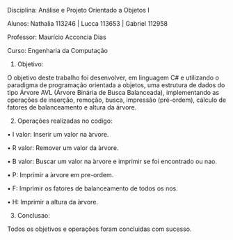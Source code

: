 Disciplina: Análise e Projeto Orientado a Objetos I

Alunos: Nathalia 113246 | Lucca 113653 | Gabriel 112958

Professor: Maurício Acconcia Dias

Curso: Engenharia da Computação

1. Objetivo:
   
O objetivo deste trabalho foi desenvolver, em linguagem C# e utilizando o paradigma de programação orientada a objetos, uma estrutura de dados do tipo Árvore AVL (Árvore Binária de Busca Balanceada), implementando as operações de inserção, remoção, busca, impressão (pré-ordem), cálculo de fatores de balanceamento e altura da árvore.

2. Operações realizadas no codigo:
   
• I valor: Inserir um valor na ́arvore.

• R valor: Remover um valor da ́arvore.

• B valor: Buscar um valor na ́arvore e imprimir se foi encontrado ou nao.

• P: Imprimir a ́arvore em pre-ordem.

• F: Imprimir os fatores de balanceamento de todos os nos.

• H: Imprimir a altura da ́arvore.

3. Conclusao:
   
Todos os objetivos e operações foram concluidas com sucesso.
